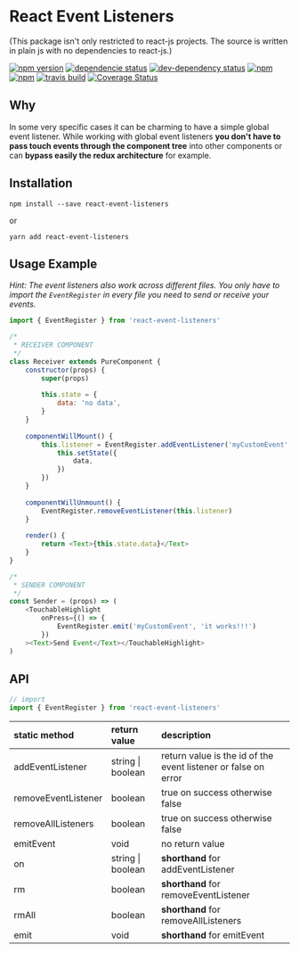 # React Event Listeners

(This package isn't only restricted to react-js projects. The source is written in plain js with no dependencies to react-js.)

[![npm version](https://badge.fury.io/js/react-event-listeners.svg)](https://badge.fury.io/js/react-event-listeners)
[![dependencie status](https://david-dm.org/tobiasMeinhardt/react-event-listeners.svg)](https://david-dm.org/tobiasMeinhardt/react-event-listeners)
[![dev-dependency status](https://david-dm.org/tobiasMeinhardt/react-event-listeners/dev-status.svg)](https://david-dm.org/tobiasMeinhardt/react-event-listeners?type=dev)
[![npm](https://img.shields.io/npm/dm/react-event-listeners.svg)](https://www.npmjs.com/package/react-event-listeners)
[![npm](https://img.shields.io/npm/dt/react-event-listeners.svg)](https://www.npmjs.com/package/react-event-listeners)
[![travis build](https://travis-ci.org/meinto/react-event-listeners.svg?branch=master)](https://travis-ci.org/meinto/react-event-listeners)
[![Coverage Status](https://coveralls.io/repos/github/meinto/react-event-listeners/badge.svg?branch=master)](https://coveralls.io/github/meinto/react-event-listeners?branch=master)

## Why

In some very specific cases it can be charming to have a simple global event listener. While working with global event listeners **you don't have to pass touch events through the component tree** into other components or can **bypass easily the redux architecture** for example.

## Installation

```
npm install --save react-event-listeners
```

or

```
yarn add react-event-listeners
```

## Usage Example

*Hint: The event listeners also work across different files. You only have to import the ```EventRegister``` in every file you need to send or receive your events.*

```javascript
import { EventRegister } from 'react-event-listeners'

/*
 * RECEIVER COMPONENT
 */
class Receiver extends PureComponent {
    constructor(props) {
        super(props)
        
        this.state = {
            data: 'no data',
        }
    }
    
    componentWillMount() {
        this.listener = EventRegister.addEventListener('myCustomEvent', (data) => {
            this.setState({
                data,
            })
        })
    }
    
    componentWillUnmount() {
        EventRegister.removeEventListener(this.listener)
    }
    
    render() {
        return <Text>{this.state.data}</Text>
    }
}

/*
 * SENDER COMPONENT
 */
const Sender = (props) => (
    <TouchableHighlight
        onPress={() => {
            EventRegister.emit('myCustomEvent', 'it works!!!')
        })
    ><Text>Send Event</Text></TouchableHighlight>
)
```

## API

```javascript
// import
import { EventRegister } from 'react-event-listeners'
```

| static method       | return value      | description                                                    |
| :------------------ | :---------------- | :------------------------------------------------------------- |
| addEventListener    | string \| boolean | return value is the id of the event listener or false on error |
| removeEventListener | boolean           | true on success otherwise false                                |
| removeAllListeners  | boolean           | true on success otherwise false                                |
| emitEvent           | void              | no return value                                                |
| on                  | string \| boolean | **shorthand** for addEventListener                             |
| rm                  | boolean           | **shorthand** for removeEventListener                          |
| rmAll               | boolean           | **shorthand** for removeAllListeners                           |
| emit                | void              | **shorthand** for emitEvent                                    |

